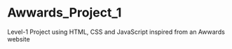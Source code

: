 # Awwards_Project_1
Level-1 Project using HTML, CSS and JavaScript inspired from an Awwards website
